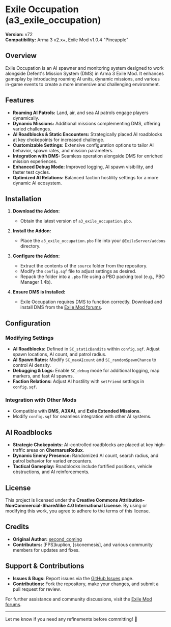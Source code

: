# Exile Occupation (a3_exile_occupation)

**Version:** v72  
**Compatibility:** Arma 3 v2.x+, Exile Mod v1.0.4 "Pineapple"

## Overview

Exile Occupation is an AI spawner and monitoring system designed to work alongside Defent's Mission System (DMS) in Arma 3 Exile Mod. It enhances gameplay by introducing roaming AI units, dynamic missions, and various in-game events to create a more immersive and challenging environment.

## Features

- **Roaming AI Patrols:** Land, air, and sea AI patrols engage players dynamically.
- **Dynamic Missions:** Additional missions complementing DMS, offering varied challenges.
- **AI Roadblocks & Static Encounters:** Strategically placed AI roadblocks at key chokepoints for increased challenge.
- **Customizable Settings:** Extensive configuration options to tailor AI behavior, spawn rates, and mission parameters.
- **Integration with DMS:** Seamless operation alongside DMS for enriched mission experiences.
- **Enhanced Debug Mode:** Improved logging, AI spawn visibility, and faster test cycles.
- **Optimized AI Relations:** Balanced faction hostility settings for a more dynamic AI ecosystem.

## Installation

1. **Download the Addon:**
   - Obtain the latest version of `a3_exile_occupation.pbo`.

2. **Install the Addon:**
   - Place the `a3_exile_occupation.pbo` file into your `@ExileServer/addons` directory.

3. **Configure the Addon:**
   - Extract the contents of the `source` folder from the repository.
   - Modify the `config.sqf` file to adjust settings as desired.
   - Repack the folder into a `.pbo` file using a PBO packing tool (e.g., PBO Manager 1.4b).

4. **Ensure DMS is Installed:**
   - Exile Occupation requires DMS to function correctly. Download and install DMS from the [Exile Mod forums](http://www.exilemod.com/topic/61-dms-defents-mission-system/).

## Configuration

### **Modifying Settings**
- **AI Roadblocks:** Defined in `SC_staticBandits` within `config.sqf`. Adjust spawn locations, AI count, and patrol radius.
- **AI Spawn Rates:** Modify `SC_maxAIcount` and `SC_randomSpawnChance` to control AI density.
- **Debugging & Logs:** Enable `SC_debug` mode for additional logging, map markers, and fast AI spawns.
- **Faction Relations:** Adjust AI hostility with `setFriend` settings in `config.sqf`.

### **Integration with Other Mods**
- Compatible with **DMS**, **A3XAI**, and **Exile Extended Missions**.
- Modify `config.sqf` for seamless integration with other AI systems.

## AI Roadblocks

- **Strategic Chokepoints:** AI-controlled roadblocks are placed at key high-traffic areas on **ChernarusRedux**.
- **Dynamic Enemy Presence:** Randomized AI count, search radius, and patrol behavior for varied encounters.
- **Tactical Gameplay:** Roadblocks include fortified positions, vehicle obstructions, and AI reinforcements.

## License

This project is licensed under the **Creative Commons Attribution-NonCommercial-ShareAlike 4.0 International License**. By using or modifying this work, you agree to adhere to the terms of this license.

## Credits

- **Original Author:** [second_coming](https://github.com/secondcoming/a3_exile_occupation)
- **Contributors:** [FPS]kuplion, [skonemesis], and various community members for updates and fixes.

## Support & Contributions

- **Issues & Bugs:** Report issues via the [GitHub Issues](https://github.com/skonemesis/a3_exile_occupation/issues) page.
- **Contributions:** Fork the repository, make your changes, and submit a pull request for review.

For further assistance and community discussions, visit the [Exile Mod forums](http://www.exilemod.com/topic/12517-release-exile-occupation-roaming-ai).

---

Let me know if you need any refinements before committing! 🚀
